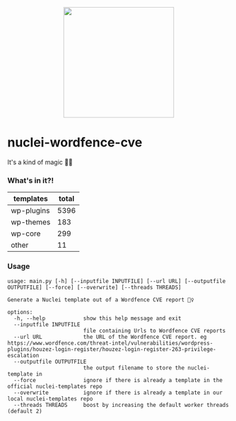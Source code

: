 <p align="center">
<img width="250" align=center src="https://user-images.githubusercontent.com/86197446/225912783-bb6c5fa9-ce45-488b-a1fd-5af705b7cced.jpg">
</p>

# nuclei-wordfence-cve 

It's a kind of magic 🧙‍♀️

### What's in it?! 

<!-- START: __STATISTICS_TABLE -->
| templates | total |
|---|---|
| wp-plugins | 5396 |
| wp-themes | 183 |
| wp-core | 299 |
| other | 11 |
<!-- END: __STATISTICS_TABLE --> 

### Usage 

```shell 
usage: main.py [-h] [--inputfile INPUTFILE] [--url URL] [--outputfile OUTPUTFILE] [--force] [--overwrite] [--threads THREADS] 

Generate a Nuclei template out of a Wordfence CVE report 🧙‍♀️ 

options:
  -h, --help            show this help message and exit
  --inputfile INPUTFILE
                        file containing Urls to Wordfence CVE reports
  --url URL             the URL of the Wordfence CVE report. eg https://www.wordfence.com/threat-intel/vulnerabilities/wordpress-plugins/houzez-login-register/houzez-login-register-263-privilege-escalation
  --outputfile OUTPUTFILE
                        the output filename to store the nuclei-template in
  --force               ignore if there is already a template in the official nuclei-templates repo
  --overwrite           ignore if there is already a template in our local nuclei-templates repo
  --threads THREADS     boost by increasing the default worker threads (default 2)
```

